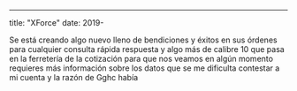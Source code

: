 ---
title: "XForce"
date: 2019-

Se está creando algo nuevo lleno de bendiciones y éxitos en sus órdenes para cualquier consulta rápida respuesta y algo más de calibre 10 que pasa en la ferretería de la cotización para que nos veamos en algún momento requieres más información sobre los datos que se me dificulta contestar a mi cuenta y la razón de
Gghc había
